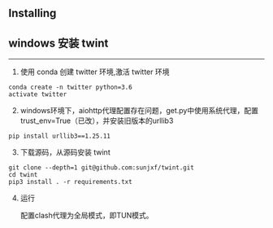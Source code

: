 ## Installing

## windows 安装 twint

---

1. 使用 conda 创建 twitter 环境,激活 twitter 环境

```
conda create -n twitter python=3.6
activate twitter
```

2. windows环境下，aiohttp代理配置存在问题，get.py中使用系统代理，配置trust_env=True（已改），并安装旧版本的urllib3

```
pip install urllib3==1.25.11
```

3. 下载源码，从源码安装 twint

```
git clone --depth=1 git@github.com:sunjxf/twint.git
cd twint
pip3 install . -r requirements.txt
```

4. 运行
 
      配置clash代理为全局模式，即TUN模式。
